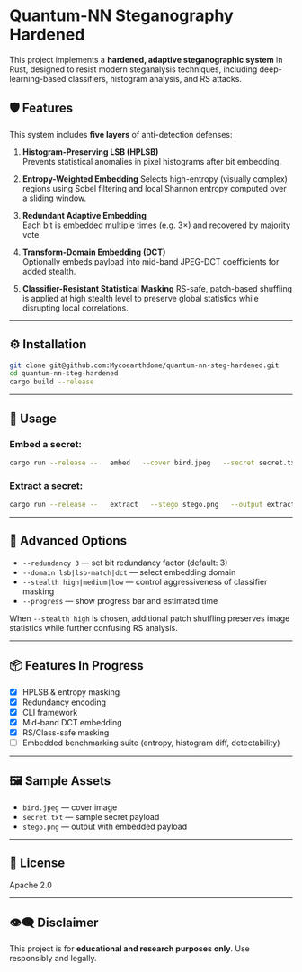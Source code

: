 # Quantum-NN Steganography Hardened

This project implements a **hardened, adaptive steganographic system** in Rust, designed to resist modern steganalysis techniques, including deep-learning-based classifiers, histogram analysis, and RS attacks.

## 🛡 Features

This system includes **five layers** of anti-detection defenses:

1. **Histogram-Preserving LSB (HPLSB)**  
   Prevents statistical anomalies in pixel histograms after bit embedding.

2. **Entropy-Weighted Embedding**
   Selects high-entropy (visually complex) regions using Sobel filtering and
   local Shannon entropy computed over a sliding window.

3. **Redundant Adaptive Embedding**  
   Each bit is embedded multiple times (e.g. 3×) and recovered by majority vote.

4. **Transform-Domain Embedding (DCT)**  
   Optionally embeds payload into mid-band JPEG-DCT coefficients for added stealth.

5. **Classifier-Resistant Statistical Masking**
   RS-safe, patch-based shuffling is applied at high stealth level to preserve global statistics while disrupting local correlations.

---

## ⚙ Installation

```bash
git clone git@github.com:Mycoearthdome/quantum-nn-steg-hardened.git
cd quantum-nn-steg-hardened
cargo build --release
```

---

## 🚀 Usage

### Embed a secret:

```bash
cargo run --release --   embed   --cover bird.jpeg   --secret secret.txt   --output stego.png   --password "your-passphrase"
```

### Extract a secret:

```bash
cargo run --release --   extract   --stego stego.png   --output extracted_secret.txt   --password "your-passphrase"
```

---

## 🧠 Advanced Options

- `--redundancy 3` — set bit redundancy factor (default: 3)
- `--domain lsb|lsb-match|dct` — select embedding domain
- `--stealth high|medium|low` — control aggressiveness of classifier masking
 - `--progress` — show progress bar and estimated time

When `--stealth high` is chosen, additional patch shuffling preserves image statistics while further confusing RS analysis.

---

## 📦 Features In Progress

- [x] HPLSB & entropy masking
- [x] Redundancy encoding
- [x] CLI framework
- [x] Mid-band DCT embedding
- [x] RS/Class-safe masking
- [ ] Embedded benchmarking suite (entropy, histogram diff, detectability)

---

## 🖼 Sample Assets

- `bird.jpeg` — cover image
- `secret.txt` — sample secret payload
- `stego.png` — output with embedded payload

---

## 📜 License

Apache 2.0

---

## 👁️‍🗨️ Disclaimer

This project is for **educational and research purposes only**. Use responsibly and legally.
